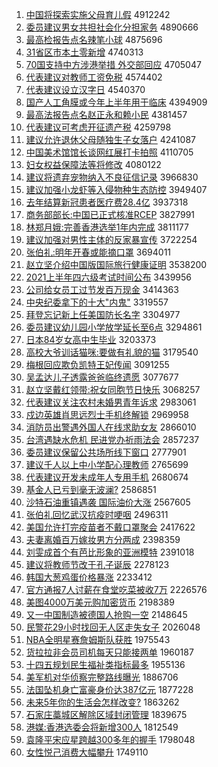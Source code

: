 1. [中国将探索实施父母育儿假](http://www.baidu.com/baidu?cl=3&tn=SE_baiduhomet8_jmjb7mjw&rsv_dl=fyb_top&fr=top1000&wd=%D6%D0%B9%FA%BD%AB%CC%BD%CB%F7%CA%B5%CA%A9%B8%B8%C4%B8%D3%FD%B6%F9%BC%D9) 4912242
1. [委员建议男女共担社会化分担家务](http://www.baidu.com/baidu?cl=3&tn=SE_baiduhomet8_jmjb7mjw&rsv_dl=fyb_top&fr=top1000&wd=%CE%AF%D4%B1%BD%A8%D2%E9%C4%D0%C5%AE%B9%B2%B5%A3%C9%E7%BB%E1%BB%AF%B7%D6%B5%A3%BC%D2%CE%F1) 4890666
1. [最高检报告点名辣笔小球](http://www.baidu.com/baidu?cl=3&tn=SE_baiduhomet8_jmjb7mjw&rsv_dl=fyb_top&fr=top1000&wd=%D7%EE%B8%DF%BC%EC%B1%A8%B8%E6%B5%E3%C3%FB%C0%B1%B1%CA%D0%A1%C7%F2) 4875696
1. [31省区市本土零新增](http://www.baidu.com/baidu?cl=3&tn=SE_baiduhomet8_jmjb7mjw&rsv_dl=fyb_top&fr=top1000&wd=31%CA%A1%C7%F8%CA%D0%B1%BE%CD%C1%C1%E3%D0%C2%D4%F6) 4740313
1. [70国支持中方涉港举措 外交部回应](http://www.baidu.com/baidu?cl=3&tn=SE_baiduhomet8_jmjb7mjw&rsv_dl=fyb_top&fr=top1000&wd=70%B9%FA%D6%A7%B3%D6%D6%D0%B7%BD%C9%E6%B8%DB%BE%D9%B4%EB%20%CD%E2%BD%BB%B2%BF%BB%D8%D3%A6) 4705047
1. [代表建议对教师工资免税](http://www.baidu.com/baidu?cl=3&tn=SE_baiduhomet8_jmjb7mjw&rsv_dl=fyb_top&fr=top1000&wd=%B4%FA%B1%ED%BD%A8%D2%E9%B6%D4%BD%CC%CA%A6%B9%A4%D7%CA%C3%E2%CB%B0) 4574402
1. [代表建议设立汉字日](http://www.baidu.com/baidu?cl=3&tn=SE_baiduhomet8_jmjb7mjw&rsv_dl=fyb_top&fr=top1000&wd=%B4%FA%B1%ED%BD%A8%D2%E9%C9%E8%C1%A2%BA%BA%D7%D6%C8%D5) 4540370
1. [国产人工角膜或今年上半年用于临床](http://www.baidu.com/baidu?cl=3&tn=SE_baiduhomet8_jmjb7mjw&rsv_dl=fyb_top&fr=top1000&wd=%B9%FA%B2%FA%C8%CB%B9%A4%BD%C7%C4%A4%BB%F2%BD%F1%C4%EA%C9%CF%B0%EB%C4%EA%D3%C3%D3%DA%C1%D9%B4%B2) 4394909
1. [最高法报告点名赵正永和赖小民](http://www.baidu.com/baidu?cl=3&tn=SE_baiduhomet8_jmjb7mjw&rsv_dl=fyb_top&fr=top1000&wd=%D7%EE%B8%DF%B7%A8%B1%A8%B8%E6%B5%E3%C3%FB%D5%D4%D5%FD%D3%C0%BA%CD%C0%B5%D0%A1%C3%F1) 4381457
1. [代表建议可考虑开征遗产税](http://www.baidu.com/baidu?cl=3&tn=SE_baiduhomet8_jmjb7mjw&rsv_dl=fyb_top&fr=top1000&wd=%B4%FA%B1%ED%BD%A8%D2%E9%BF%C9%BF%BC%C2%C7%BF%AA%D5%F7%D2%C5%B2%FA%CB%B0) 4259798
1. [建议允许退休父母随独生子女落户](http://www.baidu.com/baidu?cl=3&tn=SE_baiduhomet8_jmjb7mjw&rsv_dl=fyb_top&fr=top1000&wd=%BD%A8%D2%E9%D4%CA%D0%ED%CD%CB%D0%DD%B8%B8%C4%B8%CB%E6%B6%C0%C9%FA%D7%D3%C5%AE%C2%E4%BB%A7) 4241087
1. [中国美术馆馆长谈网红展打卡拍照](http://www.baidu.com/baidu?cl=3&tn=SE_baiduhomet8_jmjb7mjw&rsv_dl=fyb_top&fr=top1000&wd=%D6%D0%B9%FA%C3%C0%CA%F5%B9%DD%B9%DD%B3%A4%CC%B8%CD%F8%BA%EC%D5%B9%B4%F2%BF%A8%C5%C4%D5%D5) 4110705
1. [妇女权益保障法等将修改](http://www.baidu.com/baidu?cl=3&tn=SE_baiduhomet8_jmjb7mjw&rsv_dl=fyb_top&fr=top1000&wd=%B8%BE%C5%AE%C8%A8%D2%E6%B1%A3%D5%CF%B7%A8%B5%C8%BD%AB%D0%DE%B8%C4) 4080122
1. [建议将遗弃宠物纳入不良征信记录](http://www.baidu.com/baidu?cl=3&tn=SE_baiduhomet8_jmjb7mjw&rsv_dl=fyb_top&fr=top1000&wd=%BD%A8%D2%E9%BD%AB%D2%C5%C6%FA%B3%E8%CE%EF%C4%C9%C8%EB%B2%BB%C1%BC%D5%F7%D0%C5%BC%C7%C2%BC) 3966830
1. [建议加强小龙虾等入侵物种生态防控](http://www.baidu.com/baidu?cl=3&tn=SE_baiduhomet8_jmjb7mjw&rsv_dl=fyb_top&fr=top1000&wd=%BD%A8%D2%E9%BC%D3%C7%BF%D0%A1%C1%FA%CF%BA%B5%C8%C8%EB%C7%D6%CE%EF%D6%D6%C9%FA%CC%AC%B7%C0%BF%D8) 3949407
1. [去年结算新冠患者医疗费28.4亿](http://www.baidu.com/baidu?cl=3&tn=SE_baiduhomet8_jmjb7mjw&rsv_dl=fyb_top&fr=top1000&wd=%C8%A5%C4%EA%BD%E1%CB%E3%D0%C2%B9%DA%BB%BC%D5%DF%D2%BD%C1%C6%B7%D128.4%D2%DA) 3937318
1. [商务部部长:中国已正式核准RCEP](http://www.baidu.com/baidu?cl=3&tn=SE_baiduhomet8_jmjb7mjw&rsv_dl=fyb_top&fr=top1000&wd=%C9%CC%CE%F1%B2%BF%B2%BF%B3%A4%3A%D6%D0%B9%FA%D2%D1%D5%FD%CA%BD%BA%CB%D7%BCRCEP) 3827991
1. [林郑月娥:完善香港选举1年内完成](http://www.baidu.com/baidu?cl=3&tn=SE_baiduhomet8_jmjb7mjw&rsv_dl=fyb_top&fr=top1000&wd=%C1%D6%D6%A3%D4%C2%B6%F0%3A%CD%EA%C9%C6%CF%E3%B8%DB%D1%A1%BE%D91%C4%EA%C4%DA%CD%EA%B3%C9) 3811177
1. [建议加强对男性主体的反家暴宣传](http://www.baidu.com/baidu?cl=3&tn=SE_baiduhomet8_jmjb7mjw&rsv_dl=fyb_top&fr=top1000&wd=%BD%A8%D2%E9%BC%D3%C7%BF%B6%D4%C4%D0%D0%D4%D6%F7%CC%E5%B5%C4%B7%B4%BC%D2%B1%A9%D0%FB%B4%AB) 3722254
1. [张伯礼:明年开春或能摘口罩](http://www.baidu.com/baidu?cl=3&tn=SE_baiduhomet8_jmjb7mjw&rsv_dl=fyb_top&fr=top1000&wd=%D5%C5%B2%AE%C0%F1%3A%C3%F7%C4%EA%BF%AA%B4%BA%BB%F2%C4%DC%D5%AA%BF%DA%D5%D6) 3694011
1. [赵立坚介绍中国版国际旅行健康证明](http://www.baidu.com/baidu?cl=3&tn=SE_baiduhomet8_jmjb7mjw&rsv_dl=fyb_top&fr=top1000&wd=%D5%D4%C1%A2%BC%E1%BD%E9%C9%DC%D6%D0%B9%FA%B0%E6%B9%FA%BC%CA%C2%C3%D0%D0%BD%A1%BF%B5%D6%A4%C3%F7) 3538200
1. [2021上半年四六级考试时间公布](http://www.baidu.com/baidu?cl=3&tn=SE_baiduhomet8_jmjb7mjw&rsv_dl=fyb_top&fr=top1000&wd=2021%C9%CF%B0%EB%C4%EA%CB%C4%C1%F9%BC%B6%BF%BC%CA%D4%CA%B1%BC%E4%B9%AB%B2%BC) 3439956
1. [公司给女员工过节发百万现金](http://www.baidu.com/baidu?cl=3&tn=SE_baiduhomet8_jmjb7mjw&rsv_dl=fyb_top&fr=top1000&wd=%B9%AB%CB%BE%B8%F8%C5%AE%D4%B1%B9%A4%B9%FD%BD%DA%B7%A2%B0%D9%CD%F2%CF%D6%BD%F0) 3414363
1. [中央纪委拿下的十大"内鬼"](http://www.baidu.com/baidu?cl=3&tn=SE_baiduhomet8_jmjb7mjw&rsv_dl=fyb_top&fr=top1000&wd=%D6%D0%D1%EB%BC%CD%CE%AF%C4%C3%CF%C2%B5%C4%CA%AE%B4%F3%22%C4%DA%B9%ED%22) 3319557
1. [拜登忘记新上任美国防长名字](http://www.baidu.com/baidu?cl=3&tn=SE_baiduhomet8_jmjb7mjw&rsv_dl=fyb_top&fr=top1000&wd=%B0%DD%B5%C7%CD%FC%BC%C7%D0%C2%C9%CF%C8%CE%C3%C0%B9%FA%B7%C0%B3%A4%C3%FB%D7%D6) 3304977
1. [委员建议幼儿园小学放学延长至6点](http://www.baidu.com/baidu?cl=3&tn=SE_baiduhomet8_jmjb7mjw&rsv_dl=fyb_top&fr=top1000&wd=%CE%AF%D4%B1%BD%A8%D2%E9%D3%D7%B6%F9%D4%B0%D0%A1%D1%A7%B7%C5%D1%A7%D1%D3%B3%A4%D6%C16%B5%E3) 3294861
1. [日本84岁女高中生毕业](http://www.baidu.com/baidu?cl=3&tn=SE_baiduhomet8_jmjb7mjw&rsv_dl=fyb_top&fr=top1000&wd=%C8%D5%B1%BE84%CB%EA%C5%AE%B8%DF%D6%D0%C9%FA%B1%CF%D2%B5) 3203373
1. [高校大爷训话猫咪:要做有礼貌的猫](http://www.baidu.com/baidu?cl=3&tn=SE_baiduhomet8_jmjb7mjw&rsv_dl=fyb_top&fr=top1000&wd=%B8%DF%D0%A3%B4%F3%D2%AF%D1%B5%BB%B0%C3%A8%DF%E4%3A%D2%AA%D7%F6%D3%D0%C0%F1%C3%B2%B5%C4%C3%A8) 3179540
1. [梅根回应欺负凯特王妃传闻](http://www.baidu.com/baidu?cl=3&tn=SE_baiduhomet8_jmjb7mjw&rsv_dl=fyb_top&fr=top1000&wd=%C3%B7%B8%F9%BB%D8%D3%A6%C6%DB%B8%BA%BF%AD%CC%D8%CD%F5%E5%FA%B4%AB%CE%C5) 3091255
1. [吴孟达儿子透露爸爸临终遗愿](http://www.baidu.com/baidu?cl=3&tn=SE_baiduhomet8_jmjb7mjw&rsv_dl=fyb_top&fr=top1000&wd=%CE%E2%C3%CF%B4%EF%B6%F9%D7%D3%CD%B8%C2%B6%B0%D6%B0%D6%C1%D9%D6%D5%D2%C5%D4%B8) 3077677
1. [赵立坚戴红领带:祝女同胞节日快乐](http://www.baidu.com/baidu?cl=3&tn=SE_baiduhomet8_jmjb7mjw&rsv_dl=fyb_top&fr=top1000&wd=%D5%D4%C1%A2%BC%E1%B4%F7%BA%EC%C1%EC%B4%F8%3A%D7%A3%C5%AE%CD%AC%B0%FB%BD%DA%C8%D5%BF%EC%C0%D6) 3068257
1. [代表建议关注农村未婚男青年诉求](http://www.baidu.com/baidu?cl=3&tn=SE_baiduhomet8_jmjb7mjw&rsv_dl=fyb_top&fr=top1000&wd=%B4%FA%B1%ED%BD%A8%D2%E9%B9%D8%D7%A2%C5%A9%B4%E5%CE%B4%BB%E9%C4%D0%C7%E0%C4%EA%CB%DF%C7%F3) 2983061
1. [戍边英雄肖思远烈士手机终解锁](http://www.baidu.com/baidu?cl=3&tn=SE_baiduhomet8_jmjb7mjw&rsv_dl=fyb_top&fr=top1000&wd=%CA%F9%B1%DF%D3%A2%D0%DB%D0%A4%CB%BC%D4%B6%C1%D2%CA%BF%CA%D6%BB%FA%D6%D5%BD%E2%CB%F8) 2969958
1. [消防员出警遇外国人在线求助女友](http://www.baidu.com/baidu?cl=3&tn=SE_baiduhomet8_jmjb7mjw&rsv_dl=fyb_top&fr=top1000&wd=%CF%FB%B7%C0%D4%B1%B3%F6%BE%AF%D3%F6%CD%E2%B9%FA%C8%CB%D4%DA%CF%DF%C7%F3%D6%FA%C5%AE%D3%D1) 2866010
1. [台湾遇缺水危机 民进党办祈雨法会](http://www.baidu.com/baidu?cl=3&tn=SE_baiduhomet8_jmjb7mjw&rsv_dl=fyb_top&fr=top1000&wd=%CC%A8%CD%E5%D3%F6%C8%B1%CB%AE%CE%A3%BB%FA%20%C3%F1%BD%F8%B5%B3%B0%EC%C6%ED%D3%EA%B7%A8%BB%E1) 2857237
1. [委员建议保留公共场所线下窗口](http://www.baidu.com/baidu?cl=3&tn=SE_baiduhomet8_jmjb7mjw&rsv_dl=fyb_top&fr=top1000&wd=%CE%AF%D4%B1%BD%A8%D2%E9%B1%A3%C1%F4%B9%AB%B9%B2%B3%A1%CB%F9%CF%DF%CF%C2%B4%B0%BF%DA) 2777901
1. [建议千人以上中小学配心理教师](http://www.baidu.com/baidu?cl=3&tn=SE_baiduhomet8_jmjb7mjw&rsv_dl=fyb_top&fr=top1000&wd=%BD%A8%D2%E9%C7%A7%C8%CB%D2%D4%C9%CF%D6%D0%D0%A1%D1%A7%C5%E4%D0%C4%C0%ED%BD%CC%CA%A6) 2765699
1. [代表建议开发未成年人专用手机](http://www.baidu.com/baidu?cl=3&tn=SE_baiduhomet8_jmjb7mjw&rsv_dl=fyb_top&fr=top1000&wd=%B4%FA%B1%ED%BD%A8%D2%E9%BF%AA%B7%A2%CE%B4%B3%C9%C4%EA%C8%CB%D7%A8%D3%C3%CA%D6%BB%FA) 2680674
1. [基金人已亏到毫无波澜?](http://www.baidu.com/baidu?cl=3&tn=SE_baiduhomet8_jmjb7mjw&rsv_dl=fyb_top&fr=top1000&wd=%BB%F9%BD%F0%C8%CB%D2%D1%BF%F7%B5%BD%BA%C1%CE%DE%B2%A8%C0%BD%3F) 2586851
1. [沙特石油重镇遇袭 国际油价大涨](http://www.baidu.com/baidu?cl=3&tn=SE_baiduhomet8_jmjb7mjw&rsv_dl=fyb_top&fr=top1000&wd=%C9%B3%CC%D8%CA%AF%D3%CD%D6%D8%D5%F2%D3%F6%CF%AE%20%B9%FA%BC%CA%D3%CD%BC%DB%B4%F3%D5%C7) 2567605
1. [张伯礼回忆武汉抗疫时哽咽](http://www.baidu.com/baidu?cl=3&tn=SE_baiduhomet8_jmjb7mjw&rsv_dl=fyb_top&fr=top1000&wd=%D5%C5%B2%AE%C0%F1%BB%D8%D2%E4%CE%E4%BA%BA%BF%B9%D2%DF%CA%B1%DF%EC%D1%CA) 2496311
1. [美国允许打完疫苗者不戴口罩聚会](http://www.baidu.com/baidu?cl=3&tn=SE_baiduhomet8_jmjb7mjw&rsv_dl=fyb_top&fr=top1000&wd=%C3%C0%B9%FA%D4%CA%D0%ED%B4%F2%CD%EA%D2%DF%C3%E7%D5%DF%B2%BB%B4%F7%BF%DA%D5%D6%BE%DB%BB%E1) 2417622
1. [夫妻离婚百万嫁妆男方分两成](http://www.baidu.com/baidu?cl=3&tn=SE_baiduhomet8_jmjb7mjw&rsv_dl=fyb_top&fr=top1000&wd=%B7%F2%C6%DE%C0%EB%BB%E9%B0%D9%CD%F2%BC%DE%D7%B1%C4%D0%B7%BD%B7%D6%C1%BD%B3%C9) 2398359
1. [刘雯成首个有芭比形象的亚洲模特](http://www.baidu.com/baidu?cl=3&tn=SE_baiduhomet8_jmjb7mjw&rsv_dl=fyb_top&fr=top1000&wd=%C1%F5%F6%A9%B3%C9%CA%D7%B8%F6%D3%D0%B0%C5%B1%C8%D0%CE%CF%F3%B5%C4%D1%C7%D6%DE%C4%A3%CC%D8) 2391018
1. [建议将教师节改于孔子诞辰](http://www.baidu.com/baidu?cl=3&tn=SE_baiduhomet8_jmjb7mjw&rsv_dl=fyb_top&fr=top1000&wd=%BD%A8%D2%E9%BD%AB%BD%CC%CA%A6%BD%DA%B8%C4%D3%DA%BF%D7%D7%D3%B5%AE%B3%BD) 2278123
1. [韩国大葱鸡蛋价格暴涨](http://www.baidu.com/baidu?cl=3&tn=SE_baiduhomet8_jmjb7mjw&rsv_dl=fyb_top&fr=top1000&wd=%BA%AB%B9%FA%B4%F3%B4%D0%BC%A6%B5%B0%BC%DB%B8%F1%B1%A9%D5%C7) 2233412
1. [官方通报7人讨薪在食堂吃菜被收7万](http://www.baidu.com/baidu?cl=3&tn=SE_baiduhomet8_jmjb7mjw&rsv_dl=fyb_top&fr=top1000&wd=%B9%D9%B7%BD%CD%A8%B1%A87%C8%CB%CC%D6%D0%BD%D4%DA%CA%B3%CC%C3%B3%D4%B2%CB%B1%BB%CA%D57%CD%F2) 2226576
1. [美图4000万美元购加密货币](http://www.baidu.com/baidu?cl=3&tn=SE_baiduhomet8_jmjb7mjw&rsv_dl=fyb_top&fr=top1000&wd=%C3%C0%CD%BC4000%CD%F2%C3%C0%D4%AA%B9%BA%BC%D3%C3%DC%BB%F5%B1%D2) 2198389
1. [又一中国制造被德国人抢购一空](http://www.baidu.com/baidu?cl=3&tn=SE_baiduhomet8_jmjb7mjw&rsv_dl=fyb_top&fr=top1000&wd=%D3%D6%D2%BB%D6%D0%B9%FA%D6%C6%D4%EC%B1%BB%B5%C2%B9%FA%C8%CB%C7%C0%B9%BA%D2%BB%BF%D5) 2148645
1. [民警花29小时找回无人区走失女子](http://www.baidu.com/baidu?cl=3&tn=SE_baiduhomet8_jmjb7mjw&rsv_dl=fyb_top&fr=top1000&wd=%C3%F1%BE%AF%BB%A829%D0%A1%CA%B1%D5%D2%BB%D8%CE%DE%C8%CB%C7%F8%D7%DF%CA%A7%C5%AE%D7%D3) 2026048
1. [NBA全明星赛詹姆斯队获胜](http://www.baidu.com/baidu?cl=3&tn=SE_baiduhomet8_jmjb7mjw&rsv_dl=fyb_top&fr=top1000&wd=NBA%C8%AB%C3%F7%D0%C7%C8%FC%D5%B2%C4%B7%CB%B9%B6%D3%BB%F1%CA%A4) 1975543
1. [货拉拉非会员司机每天只能接两单](http://www.baidu.com/baidu?cl=3&tn=SE_baiduhomet8_jmjb7mjw&rsv_dl=fyb_top&fr=top1000&wd=%BB%F5%C0%AD%C0%AD%B7%C7%BB%E1%D4%B1%CB%BE%BB%FA%C3%BF%CC%EC%D6%BB%C4%DC%BD%D3%C1%BD%B5%A5) 1960187
1. [十四五规划民生福祉类指标最多](http://www.baidu.com/baidu?cl=3&tn=SE_baiduhomet8_jmjb7mjw&rsv_dl=fyb_top&fr=top1000&wd=%CA%AE%CB%C4%CE%E5%B9%E6%BB%AE%C3%F1%C9%FA%B8%A3%EC%ED%C0%E0%D6%B8%B1%EA%D7%EE%B6%E0) 1955136
1. [美军机对华侦察完整路线曝光](http://www.baidu.com/baidu?cl=3&tn=SE_baiduhomet8_jmjb7mjw&rsv_dl=fyb_top&fr=top1000&wd=%C3%C0%BE%FC%BB%FA%B6%D4%BB%AA%D5%EC%B2%EC%CD%EA%D5%FB%C2%B7%CF%DF%C6%D8%B9%E2) 1886706
1. [法国坠机身亡富豪身价达387亿元](http://www.baidu.com/baidu?cl=3&tn=SE_baiduhomet8_jmjb7mjw&rsv_dl=fyb_top&fr=top1000&wd=%B7%A8%B9%FA%D7%B9%BB%FA%C9%ED%CD%F6%B8%BB%BA%C0%C9%ED%BC%DB%B4%EF387%D2%DA%D4%AA) 1877228
1. [未来5年你的生活会怎样改变?](http://www.baidu.com/baidu?cl=3&tn=SE_baiduhomet8_jmjb7mjw&rsv_dl=fyb_top&fr=top1000&wd=%CE%B4%C0%B45%C4%EA%C4%E3%B5%C4%C9%FA%BB%EE%BB%E1%D4%F5%D1%F9%B8%C4%B1%E4%3F) 1863262
1. [石家庄藁城区解除区域封闭管理](http://www.baidu.com/baidu?cl=3&tn=SE_baiduhomet8_jmjb7mjw&rsv_dl=fyb_top&fr=top1000&wd=%CA%AF%BC%D2%D7%AF%DE%BB%B3%C7%C7%F8%BD%E2%B3%FD%C7%F8%D3%F2%B7%E2%B1%D5%B9%DC%C0%ED) 1839675
1. [港媒:香港选委会将新增300人](http://www.baidu.com/baidu?cl=3&tn=SE_baiduhomet8_jmjb7mjw&rsv_dl=fyb_top&fr=top1000&wd=%B8%DB%C3%BD%3A%CF%E3%B8%DB%D1%A1%CE%AF%BB%E1%BD%AB%D0%C2%D4%F6300%C8%CB) 1812549
1. [袁隆平宋应星跨越300多年的握手](http://www.baidu.com/baidu?cl=3&tn=SE_baiduhomet8_jmjb7mjw&rsv_dl=fyb_top&fr=top1000&wd=%D4%AC%C2%A1%C6%BD%CB%CE%D3%A6%D0%C7%BF%E7%D4%BD300%B6%E0%C4%EA%B5%C4%CE%D5%CA%D6) 1798048
1. [女性悦己消费大幅攀升](http://www.baidu.com/baidu?cl=3&tn=SE_baiduhomet8_jmjb7mjw&rsv_dl=fyb_top&fr=top1000&wd=%C5%AE%D0%D4%D4%C3%BC%BA%CF%FB%B7%D1%B4%F3%B7%F9%C5%CA%C9%FD) 1749110